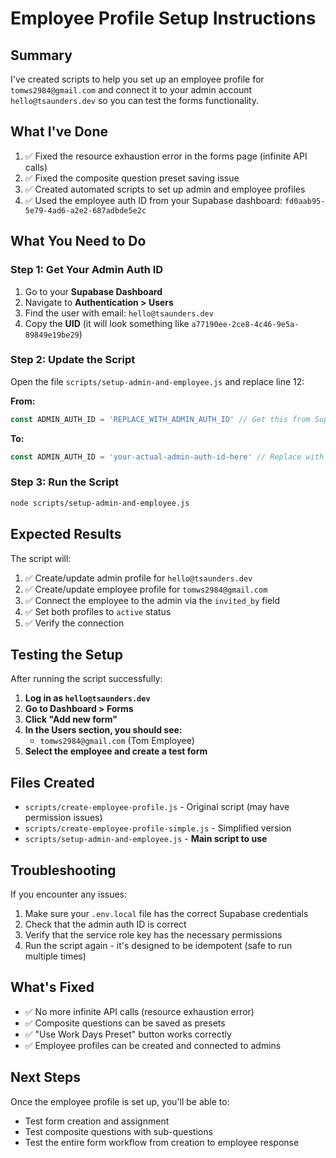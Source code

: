 # Employee Profile Setup Instructions

## Summary
I've created scripts to help you set up an employee profile for `tomws2984@gmail.com` and connect it to your admin account `hello@tsaunders.dev` so you can test the forms functionality.

## What I've Done
1. ✅ Fixed the resource exhaustion error in the forms page (infinite API calls)
2. ✅ Fixed the composite question preset saving issue
3. ✅ Created automated scripts to set up admin and employee profiles
4. ✅ Used the employee auth ID from your Supabase dashboard: `fd0aab95-5e79-4ad6-a2e2-687adbde5e2c`

## What You Need to Do

### Step 1: Get Your Admin Auth ID
1. Go to your **Supabase Dashboard**
2. Navigate to **Authentication > Users**
3. Find the user with email: `hello@tsaunders.dev`
4. Copy the **UID** (it will look something like `a77190ee-2ce8-4c46-9e5a-89849e19be29`)

### Step 2: Update the Script
Open the file `scripts/setup-admin-and-employee.js` and replace line 12:

**From:**
```javascript
const ADMIN_AUTH_ID = 'REPLACE_WITH_ADMIN_AUTH_ID' // Get this from Supabase dashboard
```

**To:**
```javascript
const ADMIN_AUTH_ID = 'your-actual-admin-auth-id-here' // Replace with the UID from step 1
```

### Step 3: Run the Script
```bash
node scripts/setup-admin-and-employee.js
```

## Expected Results
The script will:
1. ✅ Create/update admin profile for `hello@tsaunders.dev`
2. ✅ Create/update employee profile for `tomws2984@gmail.com`
3. ✅ Connect the employee to the admin via the `invited_by` field
4. ✅ Set both profiles to `active` status
5. ✅ Verify the connection

## Testing the Setup
After running the script successfully:

1. **Log in as `hello@tsaunders.dev`**
2. **Go to Dashboard > Forms**
3. **Click "Add new form"**
4. **In the Users section, you should see:**
   - `tomws2984@gmail.com` (Tom Employee)
5. **Select the employee and create a test form**

## Files Created
- `scripts/create-employee-profile.js` - Original script (may have permission issues)
- `scripts/create-employee-profile-simple.js` - Simplified version
- `scripts/setup-admin-and-employee.js` - **Main script to use**

## Troubleshooting
If you encounter any issues:
1. Make sure your `.env.local` file has the correct Supabase credentials
2. Check that the admin auth ID is correct
3. Verify that the service role key has the necessary permissions
4. Run the script again - it's designed to be idempotent (safe to run multiple times)

## What's Fixed
- ✅ No more infinite API calls (resource exhaustion error)
- ✅ Composite questions can be saved as presets
- ✅ "Use Work Days Preset" button works correctly
- ✅ Employee profiles can be created and connected to admins

## Next Steps
Once the employee profile is set up, you'll be able to:
- Test form creation and assignment
- Test composite questions with sub-questions
- Test the entire form workflow from creation to employee response 